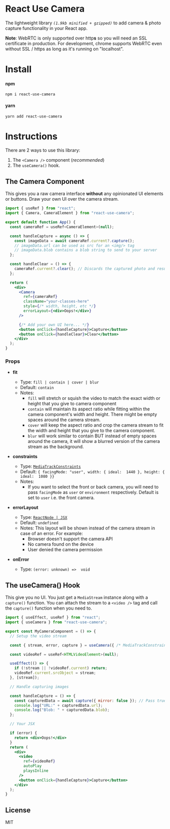 # React Use Camera

The lightweight library _`(1.9kb minified + gzipped)`_ to add camera & photo capture functionality in your React app.

**Note**: WebRTC is only supported over http**s** so you will need an SSL certificate in production. For development, chrome supports WebRTC even without SSL / https as long as it's running on "localhost".

# Install

#### npm

    npm i react-use-camera

#### yarn

    yarn add react-use-camera

# Instructions

There are 2 ways to use this library:

1. The `<Camera />` component (_recommended_)
2. The `useCamera()` hook.

## The Camera Component

This gives you a raw camera interface **without** any opinionated UI elements or buttons. Draw your own UI over the camera stream.

```jsx
import { useRef } from "react";
import { Camera, CameraElement } from "react-use-camera";

export default function App() {
  const cameraRef = useRef<CameraElement>(null);

  const handleCapture = async () => {
    const imageData = await cameraRef.current?.capture();
    // imageData.url can be used as src for an <img/> tag
    // imageData.blob contains a blob string to send to your server
  };

  const handleClear = () => {
    cameraRef.current?.clear(); // Discards the captured photo and resumes the camera view
  };

  return (
    <div>
      <Camera
        ref={cameraRef}
        className="your-classes-here"
        style={/* width, height, etc */}
        errorLayout={<div>Oops!</div>}
      />

      {/* Add your own UI here... */}
      <button onClick={handleCapture}>Capture</button>
      <button onClick={handleClear}>Clear</button>
    </div>
  );
}
```

### Props

- **fit**

  - Type: `fill | contain | cover | blur`
  - Default: `contain`
  - Notes:
    - `fill` will stretch or squish the video to match the exact width or height that you give to camera component
    - `contain` will maintain its aspect ratio while fitting within the camera component's width and height. There might be empty spaces around the camera stream.
    - `cover` will keep the aspect ratio and crop the camera stream to fit the width and height that you give to the camera component.
    - `blur` will work similar to contain BUT instead of empty spaces around the camera, it will show a blurred version of the camera stream as the background.

- **constraints**

  - Type: [`MediaTrackConstraints`](https://developer.mozilla.org/en-US/docs/Web/API/MediaTrackConstraints)
  - Default: `{ facingMode: "user", width: { ideal:  1440 }, height: { ideal:  1080 }}`
  - Notes:
    - If you want to select the front or back camera, you will need to pass `facingMode` as `user` or `environment` respectively. Default is set to `user` i.e. the front camera.

- **errorLayout**

  - Type: [`ReactNode | JSX`](https://reactnative.dev/docs/react-node)
  - Default: `undefined`
  - Notes: This layout will be shown instead of the camera stream in case of an error. For example:
    - Browser doesn't support the camera API
    - No camera found on the device
    - User denied the camera permission

- **onError**
  - Type: `(error: unknown) =>  void`

## The useCamera() Hook

This give you no UI. You just get a `MediaStream` instance along with a `capture()` function. You can attach the stream to a `<video />` tag and call the `capture()` function when you need to.

```jsx
import { useEffect, useRef } from "react";
import { useCamera } from "react-use-camera";

export const MyCameraComponent = () => {
  // Setup the video stream

  const { stream, error, capture } = useCamera({ /* MediaTrackConstraints */ });

  const videoRef = useRef<HTMLVideoElement>(null);

  useEffect(() => {
    if (!stream || !videoRef.current) return;
    videoRef.current.srcObject = stream;
  }, [stream]);

  // Handle capturing images

  const handleCapture = () => {
    const capturedData = await capture({ mirror: false }); // Pass true if you want to mirror the captured image (recommended for front camera)
    console.log("URL:" + capturedData.url);
    console.log("Blob: " + capturedData.blob);
  };

  // Your JSX

  if (error) {
    return <div>Oops!</div>
  }
  return (
    <div>
      <video
        ref={videoRef}
        autoPlay
        playsInline
      />
      <button onClick={handleCapture}>Capture</button>
    </div>
  );
}
```

## License

MIT

